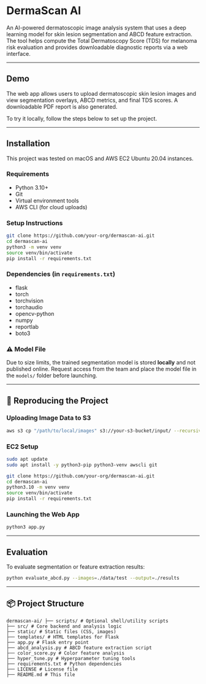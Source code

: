 # DermaScan AI

An AI-powered dermatoscopic image analysis system that uses a deep learning model for skin lesion segmentation and ABCD feature extraction. The tool helps compute the Total Dermatoscopy Score (TDS) for melanoma risk evaluation and provides downloadable diagnostic reports via a web interface.

---

## Demo
The web app allows users to upload dermatoscopic skin lesion images and view segmentation overlays, ABCD metrics, and final TDS scores. A downloadable PDF report is also generated.



To try it locally, follow the steps below to set up the project.

---

## Installation
This project was tested on macOS and AWS EC2 Ubuntu 20.04 instances.

### Requirements
- Python 3.10+
- Git
- Virtual environment tools
- AWS CLI (for cloud uploads)

### Setup Instructions
```bash
git clone https://github.com/your-org/dermascan-ai.git
cd dermascan-ai
python3 -m venv venv
source venv/bin/activate
pip install -r requirements.txt
```

### Dependencies (in `requirements.txt`)
- flask
- torch
- torchvision
- torchaudio
- opencv-python
- numpy
- reportlab
- boto3

### ⚠️ Model File
Due to size limits, the trained segmentation model is stored **locally** and not published online. Request access from the team and place the model file in the `models/` folder before launching.

---

## 🔁 Reproducing the Project

### Uploading Image Data to S3
```bash
aws s3 cp "/path/to/local/images" s3://your-s3-bucket/input/ --recursive
```

### EC2 Setup
```bash
sudo apt update
sudo apt install -y python3-pip python3-venv awscli git
```

```bash
git clone https://github.com/your-org/dermascan-ai.git
cd dermascan-ai
python3.10 -m venv venv
source venv/bin/activate
pip install -r requirements.txt
```

### Launching the Web App
```bash
python3 app.py
```

---

## Evaluation
To evaluate segmentation or feature extraction results:
```bash
python evaluate_abcd.py --images=./data/test --output=./results
```

---

## 📦 Project Structure
```
dermascan-ai/ ├── scripts/ # Optional shell/utility scripts
├── src/ # Core backend and analysis logic
├── static/ # Static files (CSS, images)
├── templates/ # HTML templates for Flask
├── app.py # Flask entry point
├── abcd_analysis.py # ABCD feature extraction script
├── color_score.py # Color feature analysis
├── hyper_tune.py # Hyperparameter tuning tools
├── requirements.txt # Python dependencies
├── LICENSE # License file
├── README.md # This file
```


